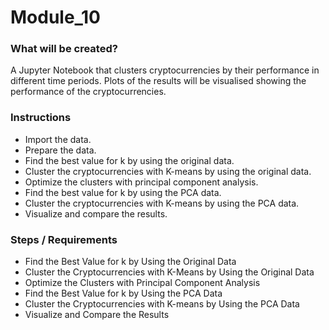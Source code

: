 # Module_10

### What will be created? 

A Jupyter Notebook that clusters cryptocurrencies by their performance in different time periods. Plots of the results will be visualised showing the performance of the cryptocurrencies.

### Instructions

- Import the data.
- Prepare the data.
- Find the best value for k by using the original data.
- Cluster the cryptocurrencies with K-means by using the original data.
- Optimize the clusters with principal component analysis.
- Find the best value for k by using the PCA data.
- Cluster the cryptocurrencies with K-means by using the PCA data.
- Visualize and compare the results.

### Steps / Requirements

- Find the Best Value for k by Using the Original Data
- Cluster the Cryptocurrencies with K-Means by Using the Original Data
- Optimize the Clusters with Principal Component Analysis
- Find the Best Value for k by Using the PCA Data
- Cluster the Cryptocurrencies with K-means by Using the PCA Data
- Visualize and Compare the Results
